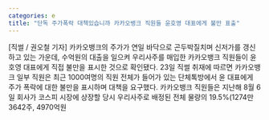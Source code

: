 ```yaml
---
categories: e
title: "단독 주가폭락 대책있습니까 카카오뱅크 직원들 윤호영 대표에게 불만 표출"
---
```

[직썰 / 권오철 기자] 카카오뱅크의 주가가 연일 바닥으로 곤두박질치며 신저가를 갱신하고 있는 가운데, 수억원의 대출을 일으켜 우리사주를 매입한 카카오뱅크 직원들이 윤호영 대표에게 직접 불만을 표시한 것으로 확인됐다. 23일 직썰 취재에 따르면 카카오뱅크 일부 직원은 최근 1000여명의 직원 전체가 들어가 있는 단체톡방에서 윤 대표에게 주가 폭락에 대한 불만을 표시하며 대책을 요구했다. 카카오뱅크 직원들은 지난해 8월 6일 회사가 코스피 시장에 상장할 당시 우리사주로 배정된 전체 물량의 19.5%(1274만3642주, 4970억원